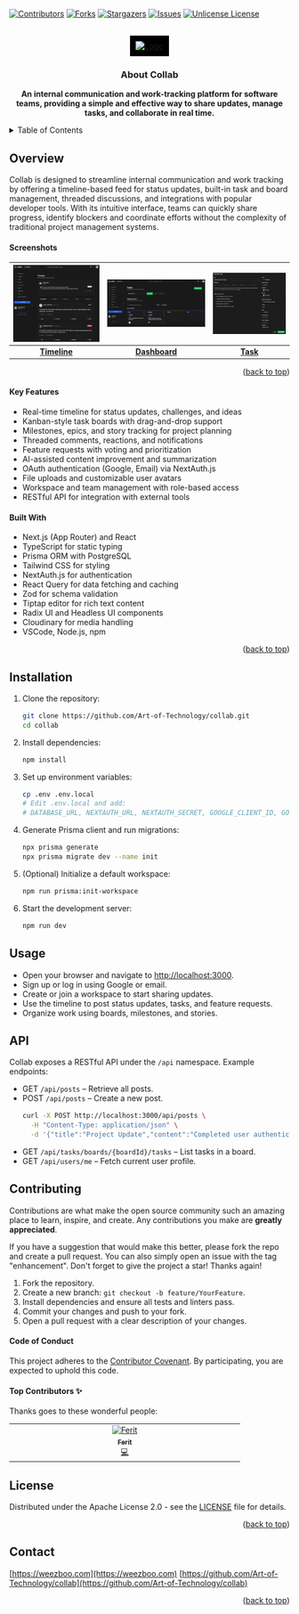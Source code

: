 <a id="readme-top"></a>

[![Contributors][contributors-shield]][contributors-url]
[![Forks][forks-shield]][forks-url]
[![Stargazers][stars-shield]][stars-url]
[![Issues][issues-shield]][issues-url]
[![Unlicense License][license-shield]][license-url]

<!-- PROJECT LOGO -->
<br />
<div align="center" >
  <a href="https://github.com/Art-of-Technology/collab" style="background-color: black; padding: 10px; display: inline-block;">
    <img src="https://teams.weezboo.com/_next/image?url=%2Flogo-v2.png&w=128&q=75"  alt="Logo" width="128">
  </a>
  <h3 align="center">About Collab</h3>

  <p align="center">
    <strong>An internal communication and work-tracking platform for software teams, providing a simple and effective way to share updates, manage tasks, and collaborate in real time.
    </strong>
  </p>
</div>

<!-- TABLE OF CONTENTS -->
<details>
  <summary>Table of Contents</summary>
  <ol>
    <li>
      <a href="#overview">Overview</a>
      <ul>
        <li><a href="#screenshots">Screenshots</a></li>
        <li><a href="#key-features">Key Features</a></li>
        <li><a href="#built-with">Built With</a></li>
      </ul>
    </li>
    <li><a href="#installation">Installation</a></li>
    <li><a href="#usage">Usage</a></li>
    <li><a href="#api">API</a></li>
    <li><a href="#contributing">Contributing</a>
      <ul>
        <li><a href="#code-of-conduct">Code of Conduct</a></li>
        <li><a href="#top-contributors">Top Contributors</a></li>
      </ul>
    </li>
    <li><a href="#license">License</a></li>
    <li><a href="#contact">Contact</a></li>
  </ol>
</details>

## Overview

Collab is designed to streamline internal communication and work tracking by offering a timeline-based feed for status updates, built-in task and board management, threaded discussions, and integrations with popular developer tools. With its intuitive interface, teams can quickly share progress, identify blockers and coordinate efforts without the complexity of traditional project management systems.

#### Screenshots

| ![Timeline](/public/screenshots/Screenshot-3.png) | ![Dashboard](/public/screenshots/Screenshot-2.png) | ![Task](/public/screenshots/Screenshot-1.png) |
|:--:|:--:|:--:|
| [**Timeline**](/public/screenshots/Screenshot-3.png) | [**Dashboard**](/public/screenshots/Screenshot-2.png) | [**Task**](/public/screenshots/Screenshot-1.png) |

<p align="right">(<a href="#readme-top">back to top</a>)</p>

#### Key Features

- Real-time timeline for status updates, challenges, and ideas
- Kanban-style task boards with drag-and-drop support
- Milestones, epics, and story tracking for project planning
- Threaded comments, reactions, and notifications
- Feature requests with voting and prioritization
- AI-assisted content improvement and summarization
- OAuth authentication (Google, Email) via NextAuth.js
- File uploads and customizable user avatars
- Workspace and team management with role-based access
- RESTful API for integration with external tools

#### Built With

- Next.js (App Router) and React
- TypeScript for static typing
- Prisma ORM with PostgreSQL
- Tailwind CSS for styling
- NextAuth.js for authentication
- React Query for data fetching and caching
- Zod for schema validation
- Tiptap editor for rich text content
- Radix UI and Headless UI components
- Cloudinary for media handling
- VSCode, Node.js, npm

<p align="right">(<a href="#readme-top">back to top</a>)</p>

## Installation

1. Clone the repository:
   ```bash
   git clone https://github.com/Art-of-Technology/collab.git
   cd collab
   ```
2. Install dependencies:
   ```bash
   npm install
   ```
3. Set up environment variables:
   ```bash
   cp .env .env.local
   # Edit .env.local and add:
   # DATABASE_URL, NEXTAUTH_URL, NEXTAUTH_SECRET, GOOGLE_CLIENT_ID, GOOGLE_CLIENT_SECRET, OPENAI_KEY
   ```
4. Generate Prisma client and run migrations:
   ```bash
   npx prisma generate
   npx prisma migrate dev --name init
   ```
5. (Optional) Initialize a default workspace:
   ```bash
   npm run prisma:init-workspace
   ```
6. Start the development server:
   ```bash
   npm run dev
   ```

## Usage

- Open your browser and navigate to [http://localhost:3000](http://localhost:3000).
- Sign up or log in using Google or email.
- Create or join a workspace to start sharing updates.
- Use the timeline to post status updates, tasks, and feature requests.
- Organize work using boards, milestones, and stories.

## API

Collab exposes a RESTful API under the `/api` namespace. Example endpoints:

- GET `/api/posts` – Retrieve all posts.
- POST `/api/posts` – Create a new post.
  ```bash
  curl -X POST http://localhost:3000/api/posts \
    -H "Content-Type: application/json" \
    -d '{"title":"Project Update","content":"Completed user authentication."}'
  ```
- GET `/api/tasks/boards/{boardId}/tasks` – List tasks in a board.
- GET `/api/users/me` – Fetch current user profile.

## Contributing

Contributions are what make the open source community such an amazing place to learn, inspire, and create. Any contributions you make are **greatly appreciated**.

If you have a suggestion that would make this better, please fork the repo and create a pull request. You can also simply open an issue with the tag "enhancement".
Don't forget to give the project a star! Thanks again!

1. Fork the repository.
2. Create a new branch: `git checkout -b feature/YourFeature`.
3. Install dependencies and ensure all tests and linters pass.
4. Commit your changes and push to your fork.
5. Open a pull request with a clear description of your changes.

#### Code of Conduct
This project adheres to the [Contributor Covenant](CODE_OF_CONDUCT.md). By participating, you are expected to uphold this code.

#### Top Contributors ✨

Thanks goes to these wonderful people:

<!-- ALL-CONTRIBUTORS-LIST:START - Do not remove or modify this section -->
<!-- prettier-ignore-start -->
<!-- markdownlint-disable -->
<table>
  <tbody>
    <tr>
      <td align="center" valign="top" width="14.28%"><a href="https://github.com/redoh"><img src="https://avatars.githubusercontent.com/u/38852479?v=4?s=100" width="100px;" alt="Ferit"/><br /><sub><b>Ferit</b></sub></a><br /><a href="https://github.com/Art-of-Technology/collab/commits?author=redoh" title="Code">💻</a></td>
    </tr>
  </tbody>
</table>

<!-- markdownlint-restore -->
<!-- prettier-ignore-end -->

<!-- ALL-CONTRIBUTORS-LIST:END -->

## License

Distributed under the Apache License 2.0 - see the [LICENSE](./LICENSE.txt) file for details.

<p align="right">(<a href="#readme-top">back to top</a>)</p>

## Contact

[https://weezboo.com](https://weezboo.com)
[https://github.com/Art-of-Technology/collab](https://github.com/Art-of-Technology/collab)

<p align="right">(<a href="#readme-top">back to top</a>)</p>


<!-- MARKDOWN LINKS & IMAGES -->
<!-- https://www.markdownguide.org/basic-syntax/#reference-style-links -->
[contact-email]: hello@weezboo.com
[security-email]: hello@weezboo.com
[documentation-url]: https://github.com/Art-of-Technology/collab/wiki
[contributors-shield]: https://img.shields.io/github/contributors/Art-of-Technology/collab.svg?style=for-the-badge
[contributors-url]: https://github.com/Art-of-Technology/collab/graphs/contributors
[forks-shield]: https://img.shields.io/github/forks/Art-of-Technology/collab.svg?style=for-the-badge
[forks-url]: https://github.com/Art-of-Technology/collab/network/members
[stars-shield]: https://img.shields.io/github/stars/Art-of-Technology/collab.svg?style=for-the-badge
[stars-url]: https://github.com/Art-of-Technology/collab/stargazers
[issues-shield]: https://img.shields.io/github/issues/Art-of-Technology/collab.svg?style=for-the-badge
[issues-url]: https://github.com/Art-of-Technology/collab/issues
[license-shield]: https://img.shields.io/github/license/Art-of-Technology/collab.svg?style=for-the-badge
[license-url]: https://github.com/Art-of-Technology/collab/blob/main/LICENSE.txt